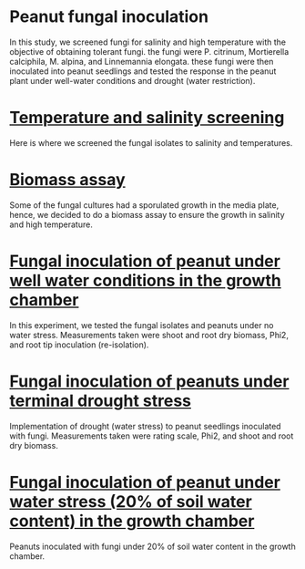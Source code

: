 # Peanut fungal inoculation
In this study, we screened fungi for salinity and high temperature with the objective of obtaining tolerant fungi. the fungi were P. citrinum, Mortierella calciphila, M. alpina, and Linnemannia elongata. these fungi were then inoculated into peanut seedlings and tested the response in the peanut plant under well-water conditions and drought (water restriction).
# [Temperature and salinity screening](https://github.com/lauraRodriiguez/PGPFpeanut/blob/main/01_TemperatureandSaltExp.Rmd)
Here is where we screened the fungal isolates to salinity and temperatures.
# [Biomass assay](https://github.com/lauraRodriiguez/PGPFpeanut/blob/main/02_BiomassAssay.Rmd)
Some of the fungal cultures had a sporulated growth in the media plate, hence, we decided to do a biomass assay to ensure the growth in salinity and high temperature.
# [Fungal inoculation of peanut under well water conditions in the growth chamber](https://github.com/lauraRodriiguez/PGPFpeanut/blob/main/03_PeanutWellWaterGrowthChamber.Rmd)
In this experiment, we tested the fungal isolates and peanuts under no water stress. Measurements taken were shoot and root dry biomass, Phi2, and root tip inoculation (re-isolation).
# [Fungal inoculation of peanuts under terminal drought stress](https://github.com/lauraRodriiguez/PGPFpeanut/blob/main/04_GreenhouseAcuteWaterStress.Rmd)
Implementation of drought (water stress) to peanut seedlings inoculated with fungi. Measurements taken were rating scale, Phi2, and shoot and root dry biomass.
# [Fungal inoculation of peanut under water stress (20% of soil water content) in the growth chamber](https://github.com/lauraRodriiguez/PGPFpeanut/blob/main/05_WaterRestrictionGrowthChamber.Rmd)
Peanuts inoculated with fungi under 20% of soil water content in the growth chamber.
